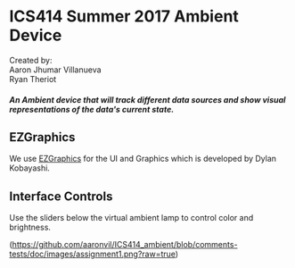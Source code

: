 # ICS414 Summer 2017 Ambient Device
Created by:  
Aaron Jhumar Villanueva  
Ryan Theriot

##### An Ambient device that will track different data sources and show visual representations of the data's current state.

## EZGraphics
We use [EZGraphics](http://www2.hawaii.edu/~dylank/ics111/) for the UI and Graphics which is developed by Dylan Kobayashi.

## Interface Controls
Use the sliders below the virtual ambient lamp to control color and brightness.  

(https://github.com/aaronvil/ICS414_ambient/blob/comments-tests/doc/images/assignment1.png?raw=true)